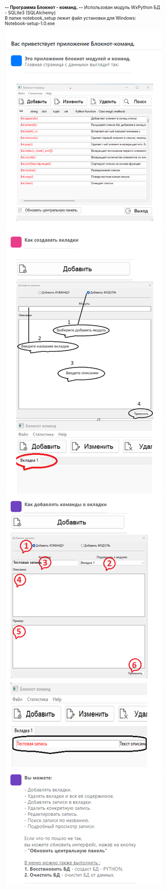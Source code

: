 **-- Программа Блокнот - команд. --**
Использован модуль WxPython
БД - SQLite3 (SQLAlchemy)  
В папке notebook_setup лежит файл установки для Windows:  
Notebook-setup-1.0.exe

![x1.png](html/img/x1.png)
![x2.png](html/img/x2.png)
![x3.png](html/img/x3.png)
![x4.png](html/img/x4.png)
![x5.png](html/img/x5.png)
![x6.png](html/img/x6.png)